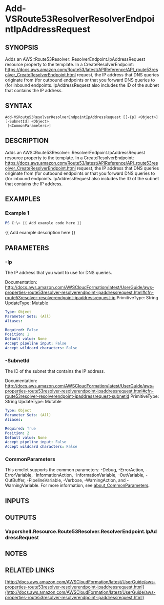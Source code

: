 # Add-VSRoute53ResolverResolverEndpointIpAddressRequest

## SYNOPSIS
Adds an AWS::Route53Resolver::ResolverEndpoint.IpAddressRequest resource property to the template.
In a CreateResolverEndpoint: https://docs.aws.amazon.com/Route53/latest/APIReference/API_route53resolver_CreateResolverEndpoint.html request, the IP address that DNS queries originate from (for outbound endpoints or that you forward DNS queries to (for inbound endpoints.
IpAddressRequest also includes the ID of the subnet that contains the IP address.

## SYNTAX

```
Add-VSRoute53ResolverResolverEndpointIpAddressRequest [[-Ip] <Object>] [-SubnetId] <Object>
 [<CommonParameters>]
```

## DESCRIPTION
Adds an AWS::Route53Resolver::ResolverEndpoint.IpAddressRequest resource property to the template.
In a CreateResolverEndpoint: https://docs.aws.amazon.com/Route53/latest/APIReference/API_route53resolver_CreateResolverEndpoint.html request, the IP address that DNS queries originate from (for outbound endpoints or that you forward DNS queries to (for inbound endpoints.
IpAddressRequest also includes the ID of the subnet that contains the IP address.

## EXAMPLES

### Example 1
```powershell
PS C:\> {{ Add example code here }}
```

{{ Add example description here }}

## PARAMETERS

### -Ip
The IP address that you want to use for DNS queries.

Documentation: http://docs.aws.amazon.com/AWSCloudFormation/latest/UserGuide/aws-properties-route53resolver-resolverendpoint-ipaddressrequest.html#cfn-route53resolver-resolverendpoint-ipaddressrequest-ip
PrimitiveType: String
UpdateType: Mutable

```yaml
Type: Object
Parameter Sets: (All)
Aliases:

Required: False
Position: 1
Default value: None
Accept pipeline input: False
Accept wildcard characters: False
```

### -SubnetId
The ID of the subnet that contains the IP address.

Documentation: http://docs.aws.amazon.com/AWSCloudFormation/latest/UserGuide/aws-properties-route53resolver-resolverendpoint-ipaddressrequest.html#cfn-route53resolver-resolverendpoint-ipaddressrequest-subnetid
PrimitiveType: String
UpdateType: Mutable

```yaml
Type: Object
Parameter Sets: (All)
Aliases:

Required: True
Position: 2
Default value: None
Accept pipeline input: False
Accept wildcard characters: False
```

### CommonParameters
This cmdlet supports the common parameters: -Debug, -ErrorAction, -ErrorVariable, -InformationAction, -InformationVariable, -OutVariable, -OutBuffer, -PipelineVariable, -Verbose, -WarningAction, and -WarningVariable. For more information, see [about_CommonParameters](http://go.microsoft.com/fwlink/?LinkID=113216).

## INPUTS

## OUTPUTS

### Vaporshell.Resource.Route53Resolver.ResolverEndpoint.IpAddressRequest
## NOTES

## RELATED LINKS

[http://docs.aws.amazon.com/AWSCloudFormation/latest/UserGuide/aws-properties-route53resolver-resolverendpoint-ipaddressrequest.html](http://docs.aws.amazon.com/AWSCloudFormation/latest/UserGuide/aws-properties-route53resolver-resolverendpoint-ipaddressrequest.html)

